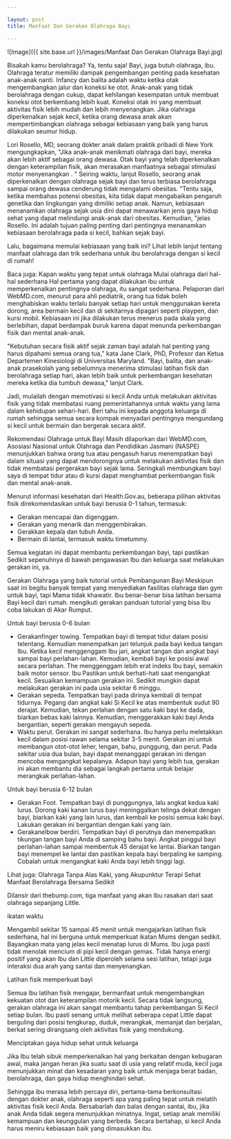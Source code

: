 ```yaml
---

layout: post
title: Manfaat Dan Gerakan Olahraga Bayi

---
```



![Image]({{ site.base.url }}/images/Manfaat Dan Gerakan Olahraga Bayi.jpg)

Bisakah kamu berolahraga? Ya, tentu saja! Bayi, juga butuh olahraga, ibu. Olahraga teratur memiliki dampak pengembangan penting pada kesehatan anak-anak nanti. Infancy dan balita adalah waktu ketika otak mengembangkan jalur dan koneksi ke otot. Anak-anak yang tidak berolahraga dengan cukup, dapat kehilangan kesempatan untuk membuat koneksi otot berkembang lebih kuat. Koneksi otak ini yang membuat aktivitas fisik lebih mudah dan lebih menyenangkan. Jika olahraga diperkenalkan sejak kecil, ketika orang dewasa anak akan mempertimbangkan olahraga sebagai kebiasaan yang baik yang harus dilakukan seumur hidup.

Lori Rosello, MD, seorang dokter anak dalam praktik pribadi di New York mengungkapkan, "Jika anak-anak menikmati olahraga dari bayi, mereka akan lebih aktif sebagai orang dewasa. Otak bayi yang telah diperkenalkan dengan keterampilan fisik, akan merasakan manfaatnya sebagai stimulasi motor menyenangkan . " Seiring waktu, lanjut Rosello, seorang anak diperkenalkan dengan olahraga sejak bayi dan terus terbiasa berolahraga sampai orang dewasa cenderung tidak mengalami obesitas. "Tentu saja, ketika membahas potensi obesitas, kita tidak dapat mengabaikan pengaruh genetika dan lingkungan yang dimiliki setiap anak. Namun, kebiasaan menanamkan olahraga sejak usia dini dapat menawarkan jenis gaya hidup sehat yang dapat melindungi anak-anak dari obesitas. Kemudian, "jelas Rosello. Ini adalah tujuan paling penting dari pentingnya menanamkan kebiasaan berolahraga pada si kecil, bahkan sejak bayi.

Lalu, bagaimana memulai kebiasaan yang baik ini? Lihat lebih lanjut tentang manfaat olahraga dan trik sederhana untuk ibu berolahraga dengan si kecil di rumah!

Baca juga: Kapan waktu yang tepat untuk olahraga
Mulai olahraga dari hal-hal sederhana
Hal pertama yang dapat dilakukan ibu untuk memperkenalkan pentingnya olahraga, itu sangat sederhana. Pelaporan dari WebMD.com, menurut para ahli pediatrik, orang tua tidak boleh menghabiskan waktu terlalu banyak setiap hari untuk menggunakan kereta dorong, area bermain kecil dan di sekitarnya dipagari seperti playpen, dan kursi mobil. Kebiasaan ini jika dilakukan terus menerus pada skala yang berlebihan, dapat berdampak buruk karena dapat menunda perkembangan fisik dan mental anak-anak.

"Kebutuhan secara fisik aktif sejak zaman bayi adalah hal penting yang harus dipahami semua orang tua," kata Jane Clark, PhD, Profesor dan Ketua Departemen Kinesiologi di Universitas Maryland.
"Bayi, balita, dan anak-anak prasekolah yang sebelumnya menerima stimulasi latihan fisik dan berolahraga setiap hari, akan lebih baik untuk perkembangan kesehatan mereka ketika dia tumbuh dewasa," lanjut Clark.

Jadi, mulailah dengan memotivasi si kecil Anda untuk melakukan aktivitas fisik yang tidak membatasi ruang pemerintahannya untuk waktu yang lama dalam kehidupan sehari-hari. Beri tahu ini kepada anggota keluarga di rumah sehingga semua secara kompak menyadari pentingnya mengundang si kecil untuk bermain dan bergerak secara aktif.

Rekomendasi Olahraga untuk Bayi
Masih dilaporkan dari WebMD.com, Asosiasi Nasional untuk Olahraga dan Pendidikan Jasmani (NASPE) menunjukkan bahwa orang tua atau pengasuh harus menempatkan bayi dalam situasi yang dapat mendorongnya untuk melakukan aktivitas fisik dan tidak membatasi pergerakan bayi sejak lama. Seringkali membungkam bayi saya di tempat tidur atau di kursi dapat menghambat perkembangan fisik dan mental anak-anak.

Menurut informasi kesehatan dari Health.Gov.au, beberapa pilihan aktivitas fisik direkomendasikan untuk bayi berusia 0-1 tahun, termasuk:

* Gerakan mencapai dan digenggam.
* Gerakan yang menarik dan menggembirakan.
* Gerakkan kepala dan tubuh Anda.
* Bermain di lantai, termasuk waktu timetummy.

Semua kegiatan ini dapat membantu perkembangan bayi, tapi pastikan Sedikit sepenuhnya di bawah pengawasan Ibu dan keluarga saat melakukan gerakan ini, ya.

Gerakan Olahraga yang baik tutorial untuk Pembangunan Bayi
Meskipun saat ini begitu banyak tempat yang menyediakan fasilitas olahraga dan gym untuk bayi, tapi Mama tidak khawatir. Ibu benar-benar bisa latihan bersama Bayi kecil dari rumah. mengikuti gerakan panduan tutorial yang bisa Ibu coba lakukan di Akar Rumput.

Untuk bayi berusia 0-6 bulan

* Gerakanfinger towing. Tempatkan bayi di tempat tidur dalam posisi telentang. Kemudian menempatkan jari telunjuk pada bayi kedua tangan Ibu. Ketika kecil menggenggam Ibu jari, angkat tangan dan angkat bayi sampai bayi perlahan-lahan. Kemudian, kembali bayi ke posisi awal secara perlahan. The menggenggam lebih erat indeks Ibu bayi, semakin baik motor sensor. Ibu Pastikan untuk berhati-hati saat mengangkat kecil. Sesuaikan kemampuan gerakan ini. Sedikit mungkin dapat melakukan gerakan ini pada usia sekitar 6 minggu.
* Gerakan sepeda. Tempatkan bayi pada dirinya kembali di tempat tidurnya. Pegang dan angkat kaki Si Kecil ke atas membentuk sudut 90 derajat. Kemudian, tekan perlahan dengan satu kaki bayi ke dada, biarkan bebas kaki lainnya. Kemudian, menggerakkan kaki bayi Anda bergantian, seperti gerakan mengayuh sepeda.
* Waktu perut. Gerakan ini sangat sederhana. Ibu hanya perlu meletakkan kecil dalam posisi rawan selama sekitar 3-5 menit. Gerakan ini untuk membangun otot-otot leher, lengan, bahu, punggung, dan perut. Pada sekitar usia dua bulan, bayi dapat menanggapi gerakan ini dengan mencoba mengangkat kepalanya. Adapun bayi yang lebih tua, gerakan ini akan membantu dia sebagai langkah pertama untuk belajar merangkak perlahan-lahan.

Untuk bayi berusia 6-12 bulan

* Gerakan Foot. Tempatkan bayi di punggungnya, lalu angkat kedua kaki lurus. Dorong kaki kanan lurus bayi meninggalkan telinga dekat dengan bayi, biarkan kaki yang lain lurus, dan kembali ke posisi semua kaki bayi. Lakukan gerakan ini bergantian dengan kaki yang lain.
* Gerakanelbow berdiri. Tempatkan bayi di perutnya dan menempatkan tikungan tangan bayi Anda di samping bahu bayi. Angkat pinggul bayi perlahan-lahan sampai membentuk 45 derajat ke lantai. Biarkan tangan bayi menempel ke lantai dan pastikan kepala bayi berpaling ke samping. Cobalah untuk mengangkat kaki Anda bayi lebih tinggi lagi.

Lihat juga: Olahraga Tanpa Alas Kaki, yang Akupunktur Terapi Sehat
Manfaat Berolahraga Bersama Sedikit

Dilansir dari thebump.com, tiga manfaat yang akan Ibu rasakan dari saat olahraga sepanjang Little.

ikatan waktu

Mengambil sekitar 15 sampai 45 menit untuk mengajarkan latihan fisik sederhana, hal ini berguna untuk memperkuat ikatan Mums dengan sedikit. Bayangkan mata yang jelas kecil menatap lurus di Mums. Ibu juga pasti tidak menolak mencium di pipi kecil dengan gemas. Tidak hanya energi positif yang akan Ibu dan Little diperoleh selama sesi latihan, tetapi juga interaksi dua arah yang santai dan menyenangkan.

Latihan fisik memperkuat bayi

Semua Ibu latihan fisik mengajar, bermanfaat untuk mengembangkan kekuatan otot dan keterampilan motorik kecil. Secara tidak langsung, gerakan olahraga ini akan sangat membantu tahap perkembangan Si Kecil setiap bulan. Ibu pasti senang untuk melihat seberapa cepat Little dapat berguling dari posisi tengkurap, duduk, merangkak, memanjat dan berjalan, berkat sering dirangsang oleh aktivitas fisik yang mendukung.

Menciptakan gaya hidup sehat untuk keluarga

Jika Ibu telah sibuk memperkenalkan hal yang berkaitan dengan kebugaran awal, maka jangan heran jika suatu saat di usia yang relatif muda, kecil juga menunjukkan minat dan kesadaran yang baik untuk menjaga berat badan, berolahraga, dan gaya hidup menghindari sehat.

Sehingga ibu merasa lebih percaya diri, pertama-tama berkonsultasi dengan dokter anak, olahraga seperti apa yang paling tepat untuk melatih aktivitas fisik kecil Anda. Bersabarlah dan balas dengan santai, ibu, jika anak Anda tidak segera menunjukkan minatnya. Ingat, setiap anak memiliki kemampuan dan keunggulan yang berbeda. Secara bertahap, si kecil Anda harus meniru kebiasaan baik yang dimasukkan ibu.